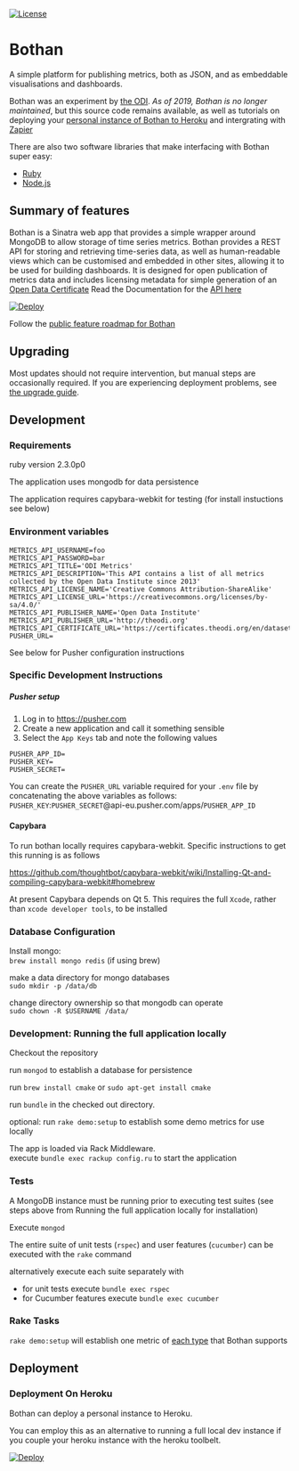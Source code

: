 [![License](http://img.shields.io/:license-mit-blue.svg?style=flat-square)](http://theodi.mit-license.org)

# Bothan

A simple platform for publishing metrics, both as JSON, and as embeddable visualisations and dashboards.

Bothan was an experiment by [the ODI](https://theodi.org/). *As of 2019, Bothan is no longer maintained*, but this source code remains available, as well as tutorials on deploying your [personal instance of Bothan to Heroku](https://bothan.io/get-started.html) and intergrating with [Zapier](https://bothan.io/tutorials.html)

There are also two software libraries that make interfacing with Bothan super easy:

* [Ruby](https://github.com/theodi/bothan.rb)
* [Node.js](https://github.com/theodi/bothan.js)

## Summary of features

Bothan is a Sinatra web app that provides a simple wrapper around MongoDB to allow storage of time series metrics.
Bothan provides a REST API for storing and retrieving time-series data, as well as human-readable views which can be customised and embedded in other sites, allowing it to be used for building dashboards. It is designed for open publication of metrics data and includes licensing metadata for simple generation of an [Open Data Certificate](https://trello.com/c/ELxxqSeT/24-open-data-certificate)
Read the Documentation for the [API here](https://bothan.io/api.html) 

[![Deploy](https://www.herokucdn.com/deploy/button.svg)](https://heroku.com/deploy)

Follow the [public feature roadmap for Bothan](https://trello.com/b/2xc7Q0kd/labs-public-toolbox-roadmap?menu=filter&filter=label:Bothan)

## Upgrading

Most updates should not require intervention, but manual steps are occasionally required. If you are experiencing deployment problems, see [the upgrade guide](UPGRADING.md).

## Development

### Requirements
ruby version 2.3.0p0

The application uses mongodb for data persistence

The application requires capybara-webkit for testing (for install instuctions see below)

### Environment variables

```
METRICS_API_USERNAME=foo
METRICS_API_PASSWORD=bar
METRICS_API_TITLE='ODI Metrics'
METRICS_API_DESCRIPTION='This API contains a list of all metrics collected by the Open Data Institute since 2013'
METRICS_API_LICENSE_NAME='Creative Commons Attribution-ShareAlike'
METRICS_API_LICENSE_URL='https://creativecommons.org/licenses/by-sa/4.0/'
METRICS_API_PUBLISHER_NAME='Open Data Institute'
METRICS_API_PUBLISHER_URL='http://theodi.org'
METRICS_API_CERTIFICATE_URL='https://certificates.theodi.org/en/datasets/213482/certificate'
PUSHER_URL=
```
See below for Pusher configuration instructions

### Specific Development Instructions

##### Pusher setup

1. Log in to https://pusher.com
2. Create a new application and call it something sensible
3. Select the ```App Keys``` tab and note the following values

```
PUSHER_APP_ID=
PUSHER_KEY=
PUSHER_SECRET=
```

You can create the `PUSHER_URL` variable required for your `.env` file by concatenating the above variables as follows:
`PUSHER_KEY`:`PUSHER_SECRET`@api-eu.pusher.com/apps/`PUSHER_APP_ID`

#### Capybara

To run bothan locally requires capybara-webkit. Specific instructions to get this running is as follows

https://github.com/thoughtbot/capybara-webkit/wiki/Installing-Qt-and-compiling-capybara-webkit#homebrew

At present Capybara depends on Qt 5. This requires the full `Xcode`, rather than `xcode developer tools`, to be installed

### Database Configuration

Install mongo:  
    `brew install mongo redis` (if using brew)

make a data directory for mongo databases  
    `sudo mkdir -p /data/db`

change directory ownership so that mongodb can operate    
    `sudo chown -R $USERNAME /data/`

### Development: Running the full application locally

Checkout the repository 

run `mongod` to establish a database for persistence

run `brew install cmake` or `sudo apt-get install cmake`

run ```bundle``` in the checked out directory.

optional: run `rake demo:setup` to establish some demo metrics for use locally

The app is loaded via Rack Middleware.  
execute `bundle exec rackup config.ru` to start the application

### Tests

A MongoDB instance must be running prior to executing test suites (see steps above from Running the full application locally for installation)

Execute `mongod`

The entire suite of unit tests (`rspec`) and user features (`cucumber`) can be executed with the `rake` command

alternatively execute each suite separately with  

* for unit tests execute `bundle exec rspec`
* for Cucumber features execute `bundle exec cucumber`

### Rake Tasks

`rake demo:setup` will establish one metric of [each type](https://bothan.io/visualisations.html) that Bothan supports

## Deployment

### Deployment On Heroku

Bothan can deploy a personal instance to Heroku.

You can employ this as an alternative to running a full local dev instance if you couple your heroku instance with the heroku toolbelt.

[![Deploy](https://www.herokucdn.com/deploy/button.svg)](https://heroku.com/deploy)
